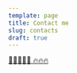 ```yaml
---
template: page
title: Contact me
slug: contacts
draft: true
---
```

[📩📩📩📩📩 🔥🔥🔥](https://robertwollny.typeform.com/to/pPUhg0)
